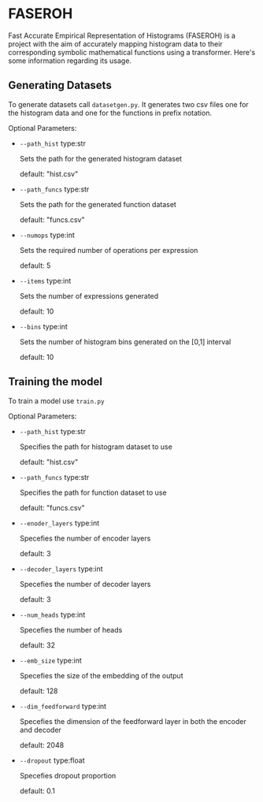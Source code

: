 # FASEROH
Fast Accurate Empirical Representation of Histograms (FASEROH) is a project with the aim of accurately mapping histogram data to their corresponding symbolic mathematical functions using a transformer. Here's some information regarding its usage.

## Generating Datasets
To generate datasets call `datasetgen.py`. It generates two csv files one for the histogram data and one for the functions in prefix notation.

Optional Parameters:

- `--path_hist` type:str

  Sets the path for the generated histogram dataset
  
  default: "hist.csv"
  
- `--path_funcs` type:str

  Sets the path for the generated function dataset
  
  default: "funcs.csv"
  
- `--numops` type:int

  Sets the required number of operations per expression
  
  default: 5
  
- `--items` type:int

  Sets the number of expressions generated
  
  default: 10
  
- `--bins` type:int

  Sets the number of histogram bins generated on the [0,1] interval

  default: 10


## Training the model
To train a model use `train.py`

Optional Parameters:

- `--path_hist` type:str

  Specifies the path for histogram dataset to use
  
  default: "hist.csv"
  
- `--path_funcs` type:str

  Specifies the path for function dataset to use
  
  default: "funcs.csv"
  
- `--enoder_layers` type:int

  Specefies the number of encoder layers
  
  default: 3
  
- `--decoder_layers` type:int

  Specefies the number of decoder layers
  
  default: 3
  
- `--num_heads` type:int

  Specefies the number of heads
  
  default: 32
  
- `--emb_size` type:int

  Specefies the size of the embedding of the output
  
  default: 128
  
- `--dim_feedforward` type:int

  Specefies the dimension of the feedforward layer in both the encoder and decoder
  
  default: 2048
  
- `--dropout` type:float

  Specefies dropout proportion
  
  default: 0.1

  
